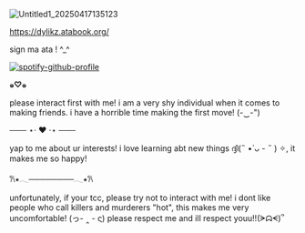 
![Untitled1_20250417135123](https://github.com/user-attachments/assets/bc7e8913-96eb-4326-8430-7234f8b372bd)

 https://dylikz.atabook.org/
<p>sign ma ata ! ^_^</p>

[![spotify-github-profile](https://spotify-github-profile.kittinanx.com/api/view?uid=31tleqegpb4lhcogzq6e3rwkleiq&cover_image=true&theme=natemoo-re&show_offline=false&background_color=121212&interchange=false&bar_color=be2727&bar_color_cover=false)](https://github.com/kittinan/spotify-github-profile)

______๑♡⁠๑______

<p> please interact first with me! i am a very shy individual when it comes to making friends. i have a horrible time making the first move! (-‿-") </p>

─── ⋆⋅ ❤︎ ⋅⋆ ───

<p> yap to me about ur interests! i love learning abt new things ദ്ദി(˵ •̀ ᴗ - ˵ ) ✧, it makes me so happy! </p>

𐙚⭑𓂃────────𓂃⭑𐙚

<p> unfortunately, if your tcc, please try not to interact with me! i dont like people who call killers and murderers "hot", this makes me very uncomfortable! (っ- ‸ - ς) please respect me and ill respect youu!!(ᗒᗣᗕ)՞ </p>
